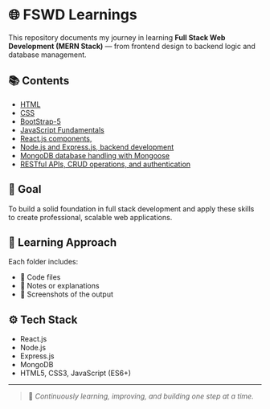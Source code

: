 # 🌐 FSWD Learnings

This repository documents my journey in learning **Full Stack Web Development (MERN Stack)** — from frontend design to backend logic and database management.

## 📚 Contents
- [HTML](https://github.com/Hemachandhar-n/FSWD_Learnings/blob/860c693f9971a34bc07600e273dddb8485be67af/HTML/contant.md)
- [CSS](https://github.com/Hemachandhar-n/FSWD_Learnings/blob/7c6bede0ac8a60f91ea97888a412385cbf59bebf/CSS/CSS%20LSIT%20OF%20PROGRAMS.md)
- [BootStrap-5]()
- [JavaScript Fundamentals](https://github.com/Hemachandhar-n/FSWD_Learnings/blob/5609abe4fa325c04c6f1fda3ae537b04cad50356/HTML/contant.md)
- [React.js components,]()
- [Node.js and Express.js, backend development]()
- [MongoDB database handling with Mongoose ]()
- [RESTful APIs, CRUD operations, and authentication]() 

## 🎯 Goal
To build a solid foundation in full stack development and apply these skills to create professional, scalable web applications.

## 🧠 Learning Approach
Each folder includes:
- 📄 Code files  
- 📝 Notes or explanations  
- 📸 Screenshots of the output  

## ⚙️ Tech Stack
- React.js  
- Node.js  
- Express.js  
- MongoDB  
- HTML5, CSS3, JavaScript (ES6+)

---

> 🌱 *Continuously learning, improving, and building one step at a time.*
